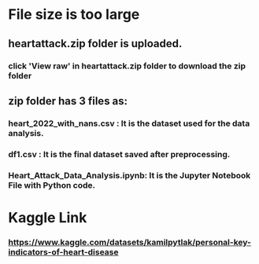 
# File size is too large
## heartattack.zip folder is uploaded.
  ### click 'View raw' in heartattack.zip folder to download the zip folder
## zip folder has 3 files as:
  ### heart_2022_with_nans.csv : It is the dataset used for the data analysis.
  ### df1.csv : It is the final dataset saved after preprocessing.
  ### Heart_Attack_Data_Analysis.ipynb: It is the Jupyter Notebook File with Python code.

# Kaggle Link
### https://www.kaggle.com/datasets/kamilpytlak/personal-key-indicators-of-heart-disease
